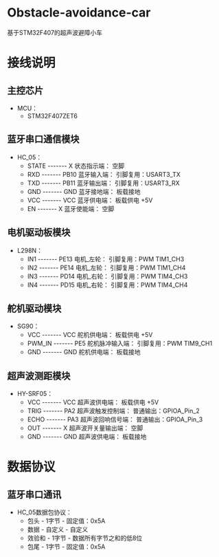 # Obstacle-avoidance-car
 基于STM32F407的超声波避障小车

接线说明
===============================
主控芯片<br>
-------------------------------
 * MCU：<br>
	 * STM32F407ZET6

蓝牙串口通信模块<br>
-------------------------------
 * HC_05：<br>
	 * STATE   -------     X       状态指示端：		空脚<br>
	 * RXD     -------     PB10    蓝牙输入端：		引脚复用：USART3_TX<br>
	 * TXD     -------     PB11    蓝牙输出端：		引脚复用：USART3_RX<br>
	 * GND     -------     GND     蓝牙接地端：		板载接地<br>
	 * VCC     -------     VCC     蓝牙供电端：		板载供电 +5V<br>
	 * EN      -------     X       蓝牙使能端：		空脚<br>

电机驱动板模块<br>
-------------------------------
 * L298N：<br>
	 * IN1	-------	PE13	电机_左轮：	引脚复用：PWM	TIM1_CH3<br>
	 * IN2	-------	PE14	电机_左轮：	引脚复用：PWM	TIM1_CH4<br>
	 * IN3	-------	PD14	电机_右轮：	引脚复用：PWM	TIM4_CH3<br>
	 * IN4	-------	PD15    电机_右轮：	引脚复用：PWM	TIM4_CH4<br>

舵机驱动模块<br>
-------------------------------
 * SG90：<br>
	 * VCC     ------- VCC 舵机供电端：        板载供电 +5V<br>
	 * PWM_IN  ------- PE5 舵机脉冲输入端：    引脚复用：PWM   TIM9_CH1<br>
	 * GND     ------- GND 舵机供电端：        板载接地<br>

超声波测距模块<br>
-------------------------------
 * HY-SRF05：<br>
	 * VCC		------- VCC 超声波供电端：              板载供电 +5V<br>
	 * TRIG		------- PA2 超声波触发控制端：          普通输出：GPIOA_Pin_2<br>
	 * ECHO		------- PA3 超声波回响信号端：          普通输出：GPIOA_Pin_3<br>
	 * OUT		------- X   超声波开关量输出端：        空脚<br>
	 * GND		------- GND 超声波供电端：              板载接地<br>

数据协议
===============================
蓝牙串口通讯<br>
-------------------------------
 * HC_05数据包协议：<br>
	 * 包头    -    1字节   -   固定值：0x5A<br>
	 * 数据    -    自定义  -   自定义<br>
	 * 效验和  -    1字节   -   数据所有字节之和的低8位<br>
	 * 包尾    -    1字节   -   固定值：0x5A<br>
